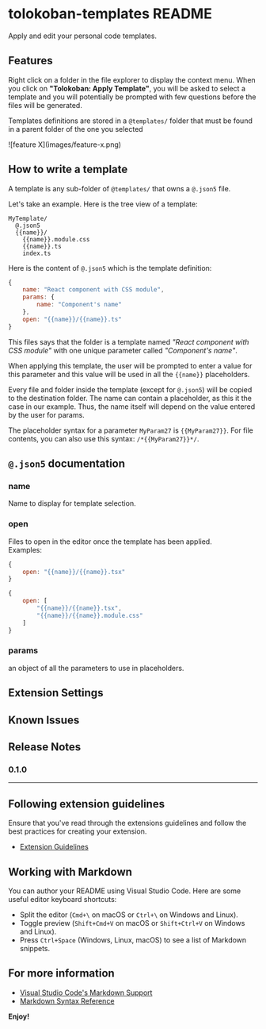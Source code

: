 # tolokoban-templates README

Apply and edit your personal code templates.

## Features

Right click on a folder in the file explorer to display the context menu.
When you click on __"Tolokoban: Apply Template"__, you will be asked to select a template
and you will potentially be prompted with few questions before the files will be generated.

Templates definitions are stored in a `@templates/` folder that must be found in a parent
folder of the one you selected

\!\[feature X\]\(images/feature-x.png\)

## How to write a template

A template is any sub-folder of `@templates/` that owns a `@.json5` file.

Let's take an example. Here is the tree view of a template:

```
MyTemplate/
  @.json5
  {{name}}/
    {{name}}.module.css
    {{name}}.ts
    index.ts
```

Here is the content of `@.json5` which is the template definition:

```js
{
    name: "React component with CSS module",
    params: {
        name: "Component's name"
    },
    open: "{{name}}/{{name}}.ts"
}
```

This files says that the folder is a template named _"React component with CSS module"_ with one unique parameter called _"Component's name"_.

When applying this template, the user will be prompted to enter a value
for this parameter and this value will be used in all the `{{name}}` placeholders.

Every file and folder inside the template (except for `@.json5`) will be copied to the destination folder. The name can contain a placeholder, as this it the case in our example. Thus, the name itself will depend on the value entered by the user for params.

The placeholder syntax for a parameter `MyParam27` is `{{MyParam27}}`.
For file contents, you can also use this syntax: `/*{{MyParam27}}*/`.

## `@.json5` documentation

### name

Name to display for template selection.

### open

Files to open in the editor once the template has been applied.  
Examples:

```js
{
    open: "{{name}}/{{name}}.tsx"
}
```

```js
{
    open: [
        "{{name}}/{{name}}.tsx",
        "{{name}}/{{name}}.module.css"
    ]
}
```

### params

an object of all the parameters to use in placeholders.

## Extension Settings

## Known Issues

## Release Notes

### 0.1.0

---

## Following extension guidelines

Ensure that you've read through the extensions guidelines and follow the best practices for creating your extension.

* [Extension Guidelines](https://code.visualstudio.com/api/references/extension-guidelines)

## Working with Markdown

You can author your README using Visual Studio Code. Here are some useful editor keyboard shortcuts:

* Split the editor (`Cmd+\` on macOS or `Ctrl+\` on Windows and Linux).
* Toggle preview (`Shift+Cmd+V` on macOS or `Shift+Ctrl+V` on Windows and Linux).
* Press `Ctrl+Space` (Windows, Linux, macOS) to see a list of Markdown snippets.

## For more information

* [Visual Studio Code's Markdown Support](http://code.visualstudio.com/docs/languages/markdown)
* [Markdown Syntax Reference](https://help.github.com/articles/markdown-basics/)

__Enjoy!__
